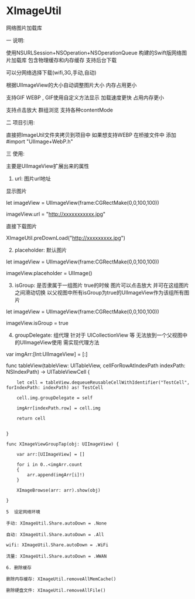 # XImageUtil
网络图片加载库

一 说明:

使用NSURLSession+NSOperation+NSOperationQueue 构建的Swift版网络图片加载库 包含物理缓存和内存缓存 支持后台下载

可以分网络选择下载(wifi,3G,手动,自动) 

根据UIImageView的大小自动调整图片大小 内存占用更小   

支持GIF WEBP , GIF使用自定义方法显示 加载速度更快 占用内存更小

支持点击放大 群组浏览 支持各种contentMode

二 项目引用:

直接把ImageUtil文件夹拷贝到项目中 如果想支持WEBP 在桥接文件中 添加 #import "UIImage+WebP.h"  

三 使用:

主要是UIImageView扩展出来的属性

1. url: 图片url地址 

显示图片  

let imageView = UIImageView(frame:CGRectMake(0,0,100,100))

imageView.url = "http://xxxxxxxxxxx.jpg"

直接下载图片  

XImageUtil.preDownLoad("http://xxxxxxxxx.jpg")

2. placeholder: 默认图片

let imageView = UIImageView(frame:CGRectMake(0,0,100,100))

imageView.placeholder = UIImage()

3. isGroup: 是否隶属于一组图片  true的时候 图片可以点击放大 并可在这组图片之间滑动切换 以父视图中所有isGroup为true的UIImageView作为该组所有图片

let imageView = UIImageView(frame:CGRectMake(0,0,100,100))

imageView.isGroup = true

4. groupDelegate: 组代理 针对于 UICollectionView 等 无法放到一个父视图中的UIImageView使用 需实现代理方法

  var imgArr:[Int:UIImageView] = [:]

  func tableView(tableView: UITableView, cellForRowAtIndexPath indexPath: NSIndexPath) -> UITableViewCell {
        
        let cell = tableView.dequeueReusableCellWithIdentifier("TestCell", forIndexPath: indexPath) as! TestCell

        cell.img.groupDelegate = self

        imgArr[indexPath.row] = cell.img
        
        return cell
        
        
    }
    
    func XImageViewGroupTap(obj: UIImageView) {
        
        var arr:[UIImageView] = []
        
        for i in 0..<imgArr.count
        {
            arr.append(imgArr[i]!)
        }
        
        XImageBrowse(arr: arr).show(obj)

    }
    
    5  设定网络环境
    
    手动: XImageUtil.Share.autoDown = .None
    
    自动: XImageUtil.Share.autoDown = .All
    
    wifi: XImageUtil.Share.autoDown = .WiFi
    
    流量: XImageUtil.Share.autoDown = .WWAN
    
    6. 删除缓存
    
    删除内存缓存: XImageUtil.removeAllMemCache()
    
    删除硬盘文件: XImageUtil.removeAllFile()
    

